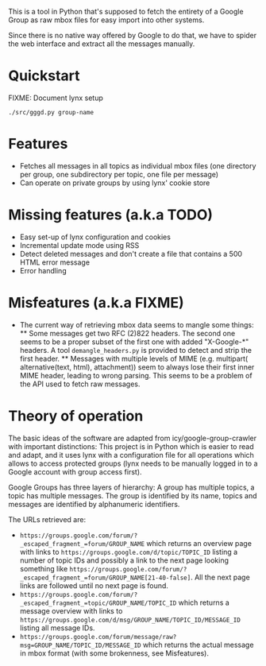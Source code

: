 This is a tool in Python that's supposed to fetch the entirety of a Google Group as raw mbox files for easy import into other systems.

Since there is no native way offered by Google to do that, we have to spider the web interface and extract all the messages manually.

# Quickstart

FIXME: Document lynx setup

````
./src/gggd.py group-name
````

# Features

* Fetches all messages in all topics as individual mbox files (one directory per group, one subdirectory per topic, one file per message)
* Can operate on private groups by using lynx' cookie store

# Missing features (a.k.a TODO)

* Easy set-up of lynx configuration and cookies
* Incremental update mode using RSS
* Detect deleted messages and don't create a file that contains a 500 HTML error message
* Error handling

# Misfeatures (a.k.a FIXME)

* The current way of retrieving mbox data seems to mangle some things:
** Some messages get two RFC (2)822 headers. The second one seems to be a proper subset of the first one with added "X-Google-*" headers. A tool `demangle_headers.py` is provided to detect and strip the first header.
** Messages with multiple levels of MIME (e.g. multipart( alternative(text, html), attachment)) seem to always lose their first inner MIME header, leading to wrong parsing. This seems to be a problem of the API used to fetch raw messages.

# Theory of operation
The basic ideas of the software are adapted from icy/google-group-crawler with important distinctions: This project is in Python which is easier to read and adapt, and it uses lynx with a configuration file for all operations which allows to access protected groups (lynx needs to be manually logged in to a Google account with group access first).

Google Groups has three layers of hierarchy: A group has multiple topics, a topic has multiple messages. The group is identified by its name, topics and messages are identified by alphanumeric identifiers.

The URLs retrieved are:
* `https://groups.google.com/forum/?_escaped_fragment_=forum/GROUP_NAME` which returns an overview page with links to `https://groups.google.com/d/topic/TOPIC_ID` listing a number of topic IDs and possibly a link to the next page looking something like `https://groups.google.com/forum/?_escaped_fragment_=forum/GROUP_NAME[21-40-false]`. All the next page links are followed until no next page is found.
* `https://groups.google.com/forum/?_escaped_fragment_=topic/GROUP_NAME/TOPIC_ID` which returns a message overview with links to `https://groups.google.com/d/msg/GROUP_NAME/TOPIC_ID/MESSAGE_ID` listing all message IDs.
* `https://groups.google.com/forum/message/raw?msg=GROUP_NAME/TOPIC_ID/MESSAGE_ID` which returns the actual message in mbox format (with some brokenness, see Misfeatures).
